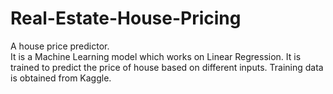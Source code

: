 # Real-Estate-House-Pricing
A house price predictor.<br>
It is a Machine Learning model which works on Linear Regression. It is trained to predict the price of house based on different inputs.
Training data is obtained from Kaggle.
